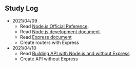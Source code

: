 ## Study Log
- 2021/04/09
  - Read [Node.js Official Reference](https://nodejs.org/ko/docs/guides/).
  - Read [Node.js development document](https://nodejs.dev/learn).
  - Read [Express document](https://expressjs.com/)
  - Create routers with Express
- 2021/04/10
  - Read [Building API with Node.js and without Express](https://morayodeji.medium.com/building-nodejs-api-without-expressjs-or-any-other-framework-977e8768abb1).
  - Create API without Express